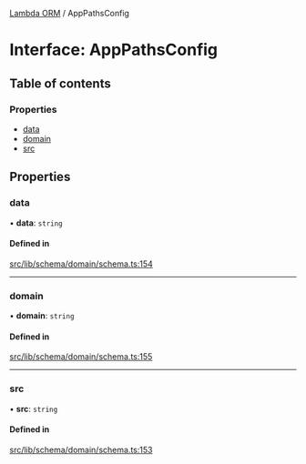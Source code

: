 [Lambda ORM](../README.md) / AppPathsConfig

# Interface: AppPathsConfig

## Table of contents

### Properties

- [data](AppPathsConfig.md#data)
- [domain](AppPathsConfig.md#domain)
- [src](AppPathsConfig.md#src)

## Properties

### data

• **data**: `string`

#### Defined in

[src/lib/schema/domain/schema.ts:154](https://github.com/FlavioLionelRita/lambdaorm-base/blob/0abe516/src/lib/schema/domain/schema.ts#L154)

___

### domain

• **domain**: `string`

#### Defined in

[src/lib/schema/domain/schema.ts:155](https://github.com/FlavioLionelRita/lambdaorm-base/blob/0abe516/src/lib/schema/domain/schema.ts#L155)

___

### src

• **src**: `string`

#### Defined in

[src/lib/schema/domain/schema.ts:153](https://github.com/FlavioLionelRita/lambdaorm-base/blob/0abe516/src/lib/schema/domain/schema.ts#L153)
